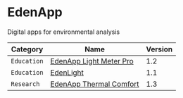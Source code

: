 # EdenApp
Digital apps for environmental analysis

| Category        | Name          | Version  |
| -------------   |----------------| -----|
| `Education`     | [EdenApp Light Meter Pro](https://apps.apple.com/gb/app/edenapp-light-meter-pro/id1301790579) | 1.2 |
| `Education`     | [EdenLight](https://apps.apple.com/gb/app/edenlight/id1171769299)      |   1.1 |
| `Research` | [EdenApp Thermal Comfort](https://apps.apple.com/gb/app/comcon-thermal-comfort/id1444880895)     |    1.3 |



